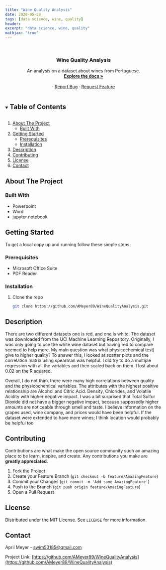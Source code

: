 ```yaml
---
title: "Wine Quality Analysis"
date: 2020-05-29
tags: [data science, wine, quality]
header:
excerpt: "data science, wine, quality"
mathjax: "true"
---
```


<!--
*** To avoid retyping too much info. Do a search and replace for the following:
*** AMeyer89, WineQualityAnalysis, twitter_handle, swim53185@gmail.com, Data Science Impact On Football, A presentation on how data science has impacted fantasy football. 
-->



<br />
<p align="center">
  <a href="https://github.com/AMeyer89/WineQualityAnalysis">
  </a>

  <h3 align="center">Wine Quality Analysis</h3>

  <p align="center">
    An analysis on a dataset about wines from Portuguese. 
    <br />
    <a href="https://github.com/AMeyer89/WineQualityAnalysis"><strong>Explore the docs »</strong></a>
    <br />
    <br />
    ·
    <a href="https://github.com/AMeyer89/WineQualityAnalysis/issues">Report Bug</a>
    ·
    <a href="https://github.com/AMeyer89/WineQualityAnalysis/issues">Request Feature</a>
  </p>
</p>



<!-- TABLE OF CONTENTS -->
<details open="open">
  <summary><h2 style="display: inline-block">Table of Contents</h2></summary>
  <ol>
    <li>
      <a href="#about-the-project">About The Project</a>
      <ul>
        <li><a href="#built-with">Built With</a></li>
      </ul>
    </li>
    <li>
      <a href="#getting-started">Getting Started</a>
      <ul>
        <li><a href="#prerequisites">Prerequisites</a></li>
        <li><a href="#installation">Installation</a></li>
      </ul>
    </li>
    <li><a href="#usage">Description</a></li>
    <li><a href="#contributing">Contributing</a></li>
    <li><a href="#license">License</a></li>
    <li><a href="#contact">Contact</a></li>
  </ol>
</details>



<!-- ABOUT THE PROJECT -->
## About The Project

### Built With

* Powerpoint
* Word
* jupyter notebook



<!-- GETTING STARTED -->
## Getting Started

To get a local copy up and running follow these simple steps.

### Prerequisites

* Microsoft Office Suite
* PDF Reader

### Installation

1. Clone the repo
   ```sh
   git clone https://github.com/AMeyer89/WineQualityAnalysis.git
   ```



<!-- USAGE EXAMPLES -->
## Description


There are two different datasets one is red, and one is white. The dataset was downloaded from the UCI Machine Learning Repository. Originally, I was only going to use the white wine dataset but having red to compare seemed to help more. My main question was what physicochemical test) give to higher quality? To answer this, I looked at scatter plots and the correlation matrix using spearman was helpful. I did try to do a multiple regression with all the variables and then scaled back on them. I lost about 0.02 on the R squared. 

Overall, I do not think there were many high correlations between quality and the physicochemical variables. The attributes with the highest positive relationship are Alcohol and Citric Acid. Density, Chlorides, and Volatile Acidity with higher negative impact. I was a bit surprised that Total Sulfur Dioxide did not have a bigger negative impact, because supposedly higher amounts are noticeable through smell and taste. I believe information on the grapes used, wine company, and prices would have been helpful. If the dataset were extended to have more wines; I think location would probably be helpful too


<!-- CONTRIBUTING -->
## Contributing

Contributions are what make the open source community such an amazing place to be learn, inspire, and create. Any contributions you make are **greatly appreciated**.

1. Fork the Project
2. Create your Feature Branch (`git checkout -b feature/AmazingFeature`)
3. Commit your Changes (`git commit -m 'Add some AmazingFeature'`)
4. Push to the Branch (`git push origin feature/AmazingFeature`)
5. Open a Pull Request



<!-- LICENSE -->
## License

Distributed under the MIT License. See `LICENSE` for more information.



<!-- CONTACT -->
## Contact

April Meyer - swim53185@gmail.com

Project Link: [https://github.com/AMeyer89/WineQualityAnalysis](https://github.com/AMeyer89/WineQualityAnalysis)








<!-- MARKDOWN LINKS & IMAGES -->
<!-- https://www.markdownguide.org/basic-syntax/#reference-style-links -->
[contributors-shield]: https://img.shields.io/github/contributors/AMeyer89/repo.svg?style=for-the-badge
[contributors-url]: https://github.com/AMeyer89/repo/graphs/contributors
[forks-shield]: https://img.shields.io/github/forks/AMeyer89/repo.svg?style=for-the-badge
[forks-url]: https://github.com/AMeyer89/repo/network/members
[stars-shield]: https://img.shields.io/github/stars/AMeyer89/repo.svg?style=for-the-badge
[stars-url]: https://github.com/AMeyer89/repo/stargazers
[issues-shield]: https://img.shields.io/github/issues/AMeyer89/repo.svg?style=for-the-badge
[issues-url]: https://github.com/AMeyer89/repo/issues
[license-shield]: https://img.shields.io/github/license/AMeyer89/repo.svg?style=for-the-badge
[license-url]: https://github.com/AMeyer89/repo/blob/master/LICENSE.txt
[linkedin-shield]: https://img.shields.io/badge/-LinkedIn-black.svg?style=for-the-badge&logo=linkedin&colorB=555
[linkedin-url]: https://linkedin.com/in/AMeyer89
